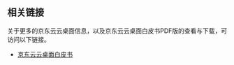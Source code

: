 ## 相关链接

关于更多的京东云云桌面信息，以及京东云云桌面白皮书PDF版的查看与下载，可访问以下链接。

- [京东云云桌面白皮书](https://download.jdcloud.com/download-pdf/pdf-view/web/viewer.html?file=https%3A%2F%2Fjdcloud-marketing.oss.cn-north-1.jcloudcs.com%2FWhitePaper%2FJD-Cloud-WorkSpacesi-WhitePaper.pdf)
